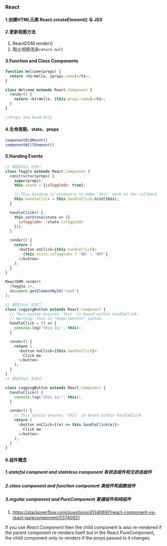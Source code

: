 ### React

#### 1.创建HTML元素 React.createElement() 与 JSX 

#### 2.更新视图方法

1.  ReactDOM.render()
2. 阻止视图渲染`return null` 

#### 3.Function and Class Components

```javascript
function Welcome(props) {
  return <h1>Hello, {props.name}</h1>;
}

class Welcome extends React.Component {
  render() {
    return <h1>Hello, {this.props.name}</h1>;
  }
}

//Props are Read-Only
```

#### 4.生命周期、state、props

```javascript
componentDidMount()
componentWillUnmount()
```

#### 5.Handing Events

```javascript
// 绑定this 方法一
class Toggle extends React.Component {
  constructor(props) {
    super(props);
    this.state = {isToggleOn: true};

    // This binding is necessary to make `this` work in the callback
    this.handleClick = this.handleClick.bind(this);
  }

  handleClick() {
    this.setState(state => ({
      isToggleOn: !state.isToggleOn
    }));
  }

  render() {
    return (
      <button onClick={this.handleClick}>
        {this.state.isToggleOn ? 'ON' : 'OFF'}
      </button>
    );
  }
}

ReactDOM.render(
  <Toggle />,
  document.getElementById('root')
);

// 绑定this 方法二
class LoggingButton extends React.Component {
  // This syntax ensures `this` is bound within handleClick.
  // Warning: this is *experimental* syntax.
  handleClick = () => {
    console.log('this is:', this);
  }

  render() {
    return (
      <button onClick={this.handleClick}>
        Click me
      </button>
    );
  }
}
// 绑定this 方法三

class LoggingButton extends React.Component {
  handleClick() {
    console.log('this is:', this);
  }

  render() {
    // This syntax ensures `this` is bound within handleClick
    return (
      <button onClick={(e) => this.handleClick(e)}>
        Click me
      </button>
    );
  }
}

```

#### 6.组件概念

##### 1.stateful compnent and stateless component 有状态组件和无状态组件

##### 2.class component and function component 类组件和函数组件

##### 3.regular component and PureComponent 普通组件和纯组件

1. https://stackoverflow.com/questions/41340697/react-component-vs-react-purecomponent/53740921

If you use *React.Component* then the child component is also re-rendered if the parent component re-renders itself but in the React.PureComponent, the child component only re-renders if the props passed to it changes.


